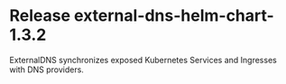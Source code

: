 # Release external-dns-helm-chart-1.3.2
ExternalDNS synchronizes exposed Kubernetes Services and Ingresses with DNS providers.